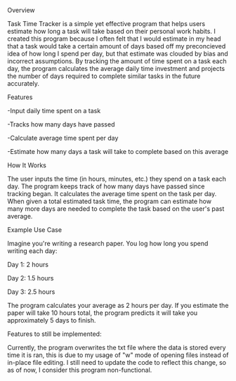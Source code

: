 Overview

Task Time Tracker is a simple yet effective program that helps users estimate how long a task will take based on their personal work habits. I created this program because I often felt that I would estimate in my head that a task would take a certain amount of days based off my preconcieved idea of how long I spend per day, but that estimate was clouded by bias and incorrect assumptions. By tracking the amount of time spent on a task each day, the program calculates the average daily time investment and projects the number of days required to complete similar tasks in the future accurately.

Features

-Input daily time spent on a task

-Tracks how many days have passed

-Calculate average time spent per day

-Estimate how many days a task will take to complete based on this average

How It Works

The user inputs the time (in hours, minutes, etc.) they spend on a task each day.
The program keeps track of how many days have passed since tracking began.
It calculates the average time spent on the task per day.
When given a total estimated task time, the program can estimate how many more days are needed to complete the task based on the user's past average.

Example Use Case

Imagine you're writing a research paper. You log how long you spend writing each day:

Day 1: 2 hours

Day 2: 1.5 hours

Day 3: 2.5 hours

The program calculates your average as 2 hours per day. If you estimate the paper will take 10 hours total, the program predicts it will take you approximately 5 days to finish.

Features to still be implemented:

Currently, the program overwrites the txt file where the data is stored every time it is ran, this is due to my usage of "w" mode of opening files instead of in-place file editing. 
I still need to update the code to reflect this change, so as of now, I consider this program non-functional.
